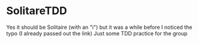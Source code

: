 # SolitareTDD
Yes it should be Solitaire (with an "i") but it was a while before I noticed the typo (I already passed out the link)
Just some TDD practice for the group
